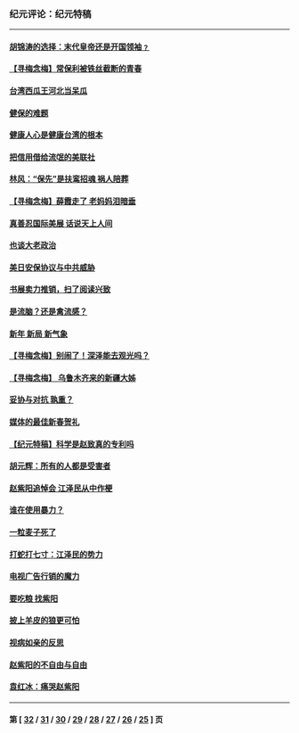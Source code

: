 ### 纪元评论：纪元特稿
---
#### [胡锦涛的选择：末代皇帝还是开国领袖﹖](../../pages/nsc424/n837242.md) 
#### [【寻梅念梅】常保利被铁丝截断的青春](../../pages/nsc424/n835524.md) 
#### [台湾西瓜王河北当呆瓜](../../pages/nsc424/n833014.md) 
#### [健保的难题](../../pages/nsc424/n832920.md) 
#### [健康人心是健康台湾的根本](../../pages/nsc424/n832897.md) 
#### [把信用借给流氓的美联社](../../pages/nsc424/n832634.md) 
#### [林风：“保先”是扶鸾招魂 祸人陪葬](../../pages/nsc424/n831654.md) 
#### [【寻梅念梅】薛霞走了 老妈妈泪暗垂](../../pages/nsc424/n826480.md) 
#### [真善忍国际美展 话说天上人间](../../pages/nsc424/n825001.md) 
#### [也谈大老政治](../../pages/nsc424/n824958.md) 
#### [美日安保协议与中共威胁](../../pages/nsc424/n824938.md) 
#### [书展卖力推销，扫了阅读兴致](../../pages/nsc424/n824928.md) 
#### [是流脑？还是禽流感？](../../pages/nsc424/n814728.md) 
#### [新年 新局 新气象](../../pages/nsc424/n813659.md) 
#### [【寻梅念梅】别闹了！深泽能去观光吗？](../../pages/nsc424/n810782.md) 
#### [【寻梅念梅】 乌鲁木齐来的新疆大姊](../../pages/nsc424/n803544.md) 
#### [妥协与对抗 孰重？](../../pages/nsc424/n802916.md) 
#### [媒体的最佳新春贺礼](../../pages/nsc424/n802878.md) 
#### [【纪元特稿】科学是赵致真的专利吗](../../pages/nsc424/n801285.md) 
#### [胡元辉：所有的人都是受害者](../../pages/nsc424/n801215.md) 
#### [赵紫阳追悼会 江泽民从中作梗](../../pages/nsc424/n794018.md) 
#### [谁在使用暴力？](../../pages/nsc424/n793926.md) 
#### [一粒麦子死了](../../pages/nsc424/n793922.md) 
#### [打蛇打七寸：江泽民的势力](../../pages/nsc424/n790013.md) 
#### [电视广告行销的魔力](../../pages/nsc424/n786040.md) 
#### [要吃粮 找紫阳](../../pages/nsc424/n786015.md) 
#### [披上羊皮的狼更可怕](../../pages/nsc424/n785918.md) 
#### [视病如亲的反思](../../pages/nsc424/n785908.md) 
#### [赵紫阳的不自由与自由](../../pages/nsc424/n785898.md) 
#### [袁红冰：痛哭赵紫阳](../../pages/nsc424/n784696.md) 

---
#### 第 [ [32](./32.md) / [31](./31.md) / [30](./30.md) / [29](./29.md) / [28](./28.md) / [27](./27.md) / [26](./26.md) / [25](./25.md) ] 页
